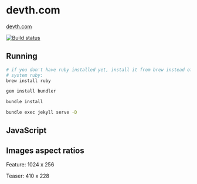 # devth.com

[devth.com](https://devth.com)

[![Build status](https://img.shields.io/travis/devth/devth.github.com/source.svg?style=flat-square)](https://travis-ci.org/devth/devth.github.com)

## Running

```bash
# if you don't have ruby installed yet, install it from brew instead of using
# system ruby:
brew install ruby

gem install bundler

bundle install

bundle exec jekyll serve -D
```

## JavaScript

## Images aspect ratios

Feature: 1024 x 256

Teaser: 410 x 228
